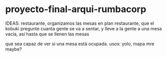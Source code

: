 # proyecto-final-arqui-rumbacorp

IDEAS:
restaurante, organizamos las mesas en plan restaurante, que el kobuki pregunte cuanta gente
se va a sentar, y lleve a la gente a una mesa vacía, así hasta que se llenen las mesas

que sea capaz de ver si una mesa está ocupada. 
usos: yolo, mapa mre maybe?
